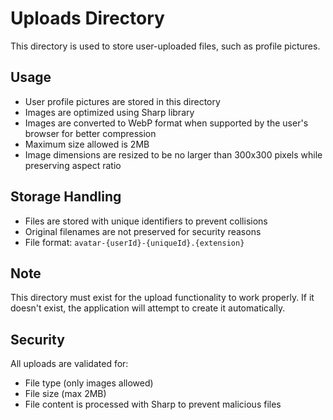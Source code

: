 # Uploads Directory

This directory is used to store user-uploaded files, such as profile pictures.

## Usage

- User profile pictures are stored in this directory
- Images are optimized using Sharp library
- Images are converted to WebP format when supported by the user's browser for better compression
- Maximum size allowed is 2MB
- Image dimensions are resized to be no larger than 300x300 pixels while preserving aspect ratio

## Storage Handling

- Files are stored with unique identifiers to prevent collisions
- Original filenames are not preserved for security reasons
- File format: `avatar-{userId}-{uniqueId}.{extension}`

## Note

This directory must exist for the upload functionality to work properly. If it doesn't exist, the application will attempt to create it automatically.

## Security

All uploads are validated for:
- File type (only images allowed)
- File size (max 2MB)
- File content is processed with Sharp to prevent malicious files
